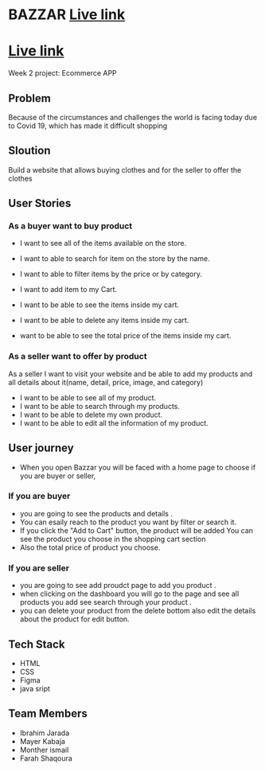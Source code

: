 # BAZZAR [Live link](https://gsg-g11.github.io/Bazzar/)

# [Live link](https://gsg-g11.github.io/Bazzar/)
Week 2 project: Ecommerce APP
## Problem
Because of the circumstances and challenges the world is facing today due to Covid 19, which has made it difficult shopping
## Sloution 
Build a website that allows buying clothes and for the seller to offer the clothes
## User Stories 
### As a buyer want to buy product 
- I want to see all of the items available on the store.

- I want to able to search for item on the store by the name.
- I want to able to filter items by the price or by category.
- I want to add item to my Cart.
- I want to be able to see the items inside my cart.
- I want to be able to delete any items inside my cart.
-  want to be able to see the total price of the items inside my cart.
### As a seller want to offer by product 
As a seller I want to visit your website and be able to add my products and all details about it(name, detail, price, image, and category)
- I want to be able to see all of my product.
- I want to be able to search through my products.
- I want to be able to delete my own product.
- I want to be able to edit all the information of my product.
## User journey 
- When you open Bazzar you will be faced with a home page to choose if you are buyer or seller,
### If you are buyer 
- you are going to see the products and details .
- You can esaily reach to the product you want by filter or search it.
- If you click the "Add to Cart" button, the product will be added You can see the product you choose in the shopping cart section 
- Also the total price of product you choose.
### If you are seller 
- you are going to see add proudct page to add you product .
- when clicking on the dashboard you will go to the page and see all products you add  see search through your product .
- you can delete your product from the delete bottom also edit the details about the product for edit button.
## Tech Stack 
- HTML
- CSS
- Figma
- java sript
## Team Members
- Ibrahim Jarada
- Mayer Kabaja
- Monther ismail 
- Farah Shaqoura 